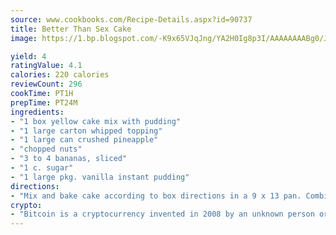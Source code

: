 ```yaml
---
source: www.cookbooks.com/Recipe-Details.aspx?id=90737
title: Better Than Sex Cake
image: https://1.bp.blogspot.com/-K9x65VJqJng/YA2H0Ig8p3I/AAAAAAAABg0/JRKr7ZzesxofwlGw6YudXad_aQn9BD52QCLcBGAsYHQ/s299/2.png

yield: 4
ratingValue: 4.1
calories: 220 calories
reviewCount: 296
cookTime: PT1H
prepTime: PT24M
ingredients:
- "1 box yellow cake mix with pudding"
- "1 large carton whipped topping"
- "1 large can crushed pineapple"
- "chopped nuts"
- "3 to 4 bananas, sliced"
- "1 c. sugar"
- "1 large pkg. vanilla instant pudding"
directions:
- "Mix and bake cake according to box directions in a 9 x 13 pan. Combine pineapple and sugar in a saucepan; bring to a boil. Boil 5 minutes. Make pudding according to box directions. Cool. Arrange slices of bananas over pineapple. Add pudding over bananas. Spread evenly. Top with whipped topping and sprinkle with nuts. Serves 8."
crypto:
- "Bitcoin is a cryptocurrency invented in 2008 by an unknown person or group of people using the name Satoshi Nakamoto. The currency began use in 2009 when its implementation was released as open-source software. Bitcoin is a decentralized digital currency, without a central bank or single administrator that can be sent from user to user on the peer-to-peer bitcoin network without the need for intermediaries. Transactions are verified by network nodes through cryptography and recorded in a public distributed ledger called a blockchain. Bitcoins are created as a reward for a process known as mining. They can be exchanged for other currencies, products, and services. Research produced by the University of Cambridge estimated that in 2017, there were 2.9 to 5.8 million unique users using a cryptocurrency wallet, most of them using bitcoin."
---
```


